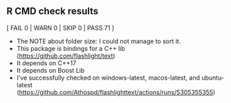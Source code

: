

## R CMD check results

[ FAIL 0 | WARN 0 | SKIP 0 | PASS 71 ]

* The NOTE about folder size: I could not manage to sort it.
* This package is bindings for a C++ lib (https://github.com/flashlight/text)
* It depends on C++17
* It depends on Boost Lib
* I've successfully checked on windows-latest, macos-latest, and ubuntu-latest (https://github.com/Athospd/flashlighttext/actions/runs/5305355355)


